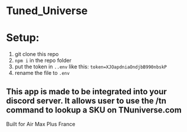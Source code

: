 # Tuned_Universe

# Setup:

1) git clone this repo
2) `npm i` in the repo folder
3) put the token in `..env` like this: `token=XJOapdniaOndjbB990nbskP`
4) rename the file to `.env`

## This app is made to be integrated into your discord server. It allows user to use the /tn command to lookup a SKU on TNuniverse.com

Built for Air Max Plus France

